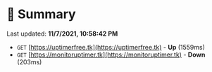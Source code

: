 # 📖 Summary
Last updated: **11/7/2021, 10:58:42 PM**

- `GET` [https://uptimerfree.tk](https://uptimerfree.tk) - **Up** (1559ms)
- `GET` [https://monitoruptimer.tk](https://monitoruptimer.tk) - **Down** (203ms)
